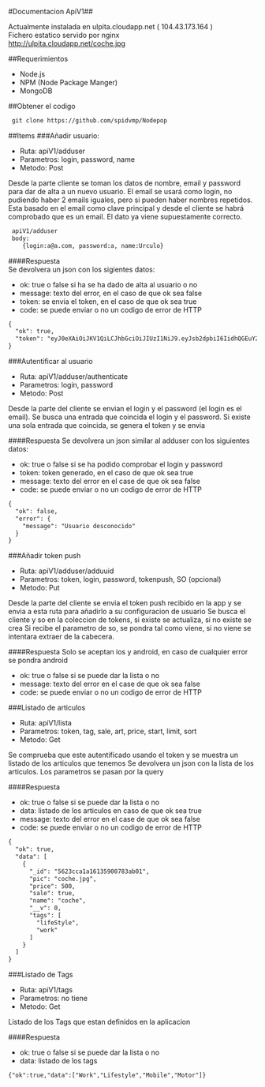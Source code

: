 #Documentacion ApiV1##

Actualmente instalada en ulpita.cloudapp.net ( 104.43.173.164 )  
Fichero estatico servido por nginx  
<http://ulpita.cloudapp.net/coche.jpg>

##Requerimientos
- Node.js
- NPM (Node Package Manger)
- MongoDB

##Obtener el codigo
~~~html
 git clone https://github.com/spidvmp/Nodepop
~~~

##Items
###Añadir usuario:
- Ruta: apiV1/adduser
- Parametros: login, password, name
- Metodo: Post

Desde la parte cliente se toman los datos de nombre, email y password para dar de alta a un nuevo usuario.
El email se usará como login, no pudiendo haber 2 emails iguales, pero si pueden haber nombres repetidos.
Esta basado en el email como clave principal y desde el cliente se habrá comprobado que es un email. El dato ya viene supuestamente correcto.

~~~html
 apiV1/adduser  
 body:
 	{login:a@a.com, password:a, name:Urculo} 
~~~
####Respuesta  
Se devolvera un json con los sigientes datos:
- ok: true o false si ha se ha dado de alta al usuario o no
- message: texto del error, en el caso de que ok sea false
- token: se envia el token, en el caso de que ok sea true
- code: se puede enviar o no un codigo de error de HTTP

~~~html
{
  "ok": true,
  "token": "eyJ0eXAiOiJKV1QiLCJhbGciOiJIUzI1NiJ9.eyJsb2dpbiI6IidhQGEuY29tJyIsInBhc3N3b3JkIjoiJ2EnIiwibmFtZSI6IidVcmN1bG8nIiwiaWF0IjoxNDQ1MzUzNTk3LCJleHAiOjE0NDUzNjA3OTd9.3LGhIW5mOLCfqXDKpl5aKP_Fo_eAddE8F6XFYahETZ0"
}
~~~

###Autentificar al usuario
- Ruta: apiV1/adduser/authenticate
- Parametros: login, password
- Metodo: Post

Desde la parte del cliente se envian el login y el password (el login es el email). Se busca una entrada que coincida el login y el password. Si existe una sola entrada que coincida, se genera el token y se envia

####Respuesta
Se devolvera un json similar al adduser con los siguientes datos:

- ok: true o false si se ha podido comprobar el login y password
- token: token generado, en el caso de que ok sea true 
- message: texto del error en el case de que ok sea false
- code: se puede enviar o no un codigo de error de HTTP

~~~html
{
  "ok": false,
  "error": {
    "message": "Usuario desconocido"
  }
}
~~~

###Añadir token push
- Ruta: apiV1/adduser/adduuid
- Parametros: token, login, password, tokenpush, SO (opcional)
- Metodo: Put

Desde la parte del cliente se envia el token push recibido en la app y se envia a esta ruta para añadirlo a su configuracion de usuario
Se busca el cliente y so en la coleccion de tokens, si existe se actualiza, si no existe se crea
Si recibe el parametro de so, se pondra tal como viene, si no viene se intentara extraer de la cabecera.

####Respuesta
Solo se aceptan ios y android, en caso de cualquier error se pondra android
- ok: true o false si se puede dar la lista o no
- message: texto del error en el case de que ok sea false
- code: se puede enviar o no un codigo de error de HTTP

###Listado de articulos
- Ruta: apiV1/lista
- Parametros: token, tag, sale, art, price, start, limit, sort
- Metodo: Get

Se comprueba que este autentificado usando el token y se muestra un listado de los articulos que tenemos
Se devolvera un json con la lista de los articulos.
Los parametros se pasan por la query

####Respuesta
- ok: true o false si se puede dar la lista o no
- data: listado de los articulos en caso de que ok sea true
- message: texto del error en el case de que ok sea false
- code: se puede enviar o no un codigo de error de HTTP

~~~html
{
  "ok": true,
  "data": [
    {
      "_id": "5623cca1a16135900783ab01",
      "pic": "coche.jpg",
      "price": 500,
      "sale": true,
      "name": "coche",
      "__v": 0,
      "tags": [
        "lifeStyle",
        "work"
      ]
    }
  ]
}
~~~

###Listado de Tags
- Ruta: apiV1/tags
- Parametros: no tiene
- Metodo: Get


Listado de los Tags que estan definidos en la aplicacion

####Respuesta
- ok: true o false si se puede dar la lista o no
- data: listado de los tags

~~~~html
{"ok":true,"data":["Work","Lifestyle","Mobile","Motor"]}